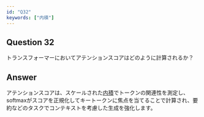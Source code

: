 ```yaml
---
id: "Q32"
keywords: ["内積"]
---
```


## Question 32

トランスフォーマーにおいてアテンションスコアはどのように計算されるか？

## Answer

アテンションスコアは、スケールされた[内積](../keypoints/内積.md?context=ai)でトークンの関連性を測定し、softmaxがスコアを正規化してキートークンに焦点を当てることで計算され、要約などのタスクでコンテキストを考慮した生成を強化します。
